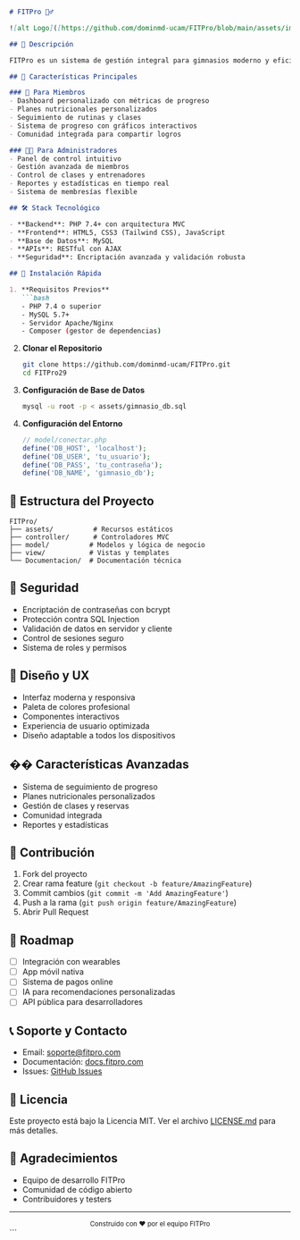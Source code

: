 ```markdown
# FITPro 🏋️‍♂️

![alt Logo]([https://github.com/dominmd-ucam/FITPro/blob/main/assets/imagenes/LogoFitPro.png](https://github.com/dominmd-ucam/FITPro/blob/79e2864e8ced948e569079e2329466a5929ac7ae/assets/imagenes/LogoFitPro.png))

## 🌟 Descripción

FITPro es un sistema de gestión integral para gimnasios moderno y eficiente, desarrollado con las últimas tecnologías web. Nuestra plataforma está diseñada para revolucionar la forma en que los gimnasios gestionan sus operaciones y cómo los usuarios interactúan con sus rutinas de entrenamiento.

## 🎯 Características Principales

### 💪 Para Miembros
- Dashboard personalizado con métricas de progreso
- Planes nutricionales personalizados
- Seguimiento de rutinas y clases
- Sistema de progreso con gráficos interactivos
- Comunidad integrada para compartir logros

### 👨‍💼 Para Administradores
- Panel de control intuitivo
- Gestión avanzada de miembros
- Control de clases y entrenadores
- Reportes y estadísticas en tiempo real
- Sistema de membresías flexible

## 🛠️ Stack Tecnológico

- **Backend**: PHP 7.4+ con arquitectura MVC
- **Frontend**: HTML5, CSS3 (Tailwind CSS), JavaScript
- **Base de Datos**: MySQL
- **APIs**: RESTful con AJAX
- **Seguridad**: Encriptación avanzada y validación robusta

## 🚀 Instalación Rápida

1. **Requisitos Previos**
   ```bash
   - PHP 7.4 o superior
   - MySQL 5.7+
   - Servidor Apache/Nginx
   - Composer (gestor de dependencias)
   ```

2. **Clonar el Repositorio**
   ```bash
   git clone https://github.com/dominmd-ucam/FITPro.git
   cd FITPro29
   ```

3. **Configuración de Base de Datos**
   ```bash
   mysql -u root -p < assets/gimnasio_db.sql
   ```

4. **Configuración del Entorno**
   ```php
   // model/conectar.php
   define('DB_HOST', 'localhost');
   define('DB_USER', 'tu_usuario');
   define('DB_PASS', 'tu_contraseña');
   define('DB_NAME', 'gimnasio_db');
   ```

## 📁 Estructura del Proyecto

```
FITPro/
├── assets/          # Recursos estáticos
├── controller/      # Controladores MVC
├── model/          # Modelos y lógica de negocio
├── view/           # Vistas y templates
└── Documentacion/  # Documentación técnica
```

## 🔐 Seguridad

- Encriptación de contraseñas con bcrypt
- Protección contra SQL Injection
- Validación de datos en servidor y cliente
- Control de sesiones seguro
- Sistema de roles y permisos

## 🎨 Diseño y UX

- Interfaz moderna y responsiva
- Paleta de colores profesional
- Componentes interactivos
- Experiencia de usuario optimizada
- Diseño adaptable a todos los dispositivos

## �� Características Avanzadas

- Sistema de seguimiento de progreso
- Planes nutricionales personalizados
- Gestión de clases y reservas
- Comunidad integrada
- Reportes y estadísticas

## 🤝 Contribución

1. Fork del proyecto
2. Crear rama feature (`git checkout -b feature/AmazingFeature`)
3. Commit cambios (`git commit -m 'Add AmazingFeature'`)
4. Push a la rama (`git push origin feature/AmazingFeature`)
5. Abrir Pull Request

## 📝 Roadmap

- [ ] Integración con wearables
- [ ] App móvil nativa
- [ ] Sistema de pagos online
- [ ] IA para recomendaciones personalizadas
- [ ] API pública para desarrolladores

## 📞 Soporte y Contacto

- Email: soporte@fitpro.com
- Documentación: [docs.fitpro.com](https://docs.fitpro.com)
- Issues: [GitHub Issues](https://github.com/dominmd-ucam/FITPro/issues)

## 📄 Licencia

Este proyecto está bajo la Licencia MIT. Ver el archivo [LICENSE.md](LICENSE.md) para más detalles.

## 🙏 Agradecimientos

- Equipo de desarrollo FITPro
- Comunidad de código abierto
- Contribuidores y testers

---

<div align="center">
  <sub>Construido con ❤️ por el equipo FITPro</sub>
</div>
```
